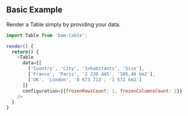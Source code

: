 ## Basic Example

Render a Table simply by providing your data.

```js
import Table from 'bam-table';

render() {
  return() {
    <Table
      data={[
        ['Country', 'City', 'Inhabitants', 'Size'],
        ['France', 'Paris', '2 220 445', '105,40 km2'], 
        ['UK', 'London', '8 673 713', '1 572 km2']
      ]}
      configuration={{frozenRowsCount: 1, frozenColumnsCount: 2}}
    />
  }
}
```